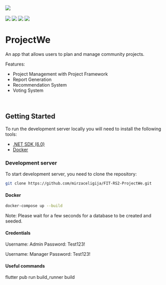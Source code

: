 <div>
  <img src="https://img.shields.io/badge/version-0.1.0-%236C63FF" />
</div>

<br/>

<div>
  <img src="https://img.shields.io/badge/Docker-%230db7ed.svg?style=flat&logo=docker&logoColor=white" />
  <img src="https://img.shields.io/badge/.NET Core 6.0-512BD4?style=flat&logo=dotnet&logoColor=white" />
  <img src="https://img.shields.io/badge/MS%20SQL%20Sever-00000F?style=flat&logo=microsoft%20sql%20server&logoColor=white" />
  <img src="https://img.shields.io/badge/-Swagger-%23Clojure?style=flat&logo=swagger&logoColor=white" />
</div>


# ProjectWe

An app that allows users to plan and manage community projects.

Features:
- Project Management with Project Framework
- Report Generation
- Recommendation System
- Voting System

<br/>

## Getting Started

To run the development server locally you will need to install the following tools:
- [.NET SDK (6.0)](https://dotnet.microsoft.com/en-us/download/dotnet/6.0)
- [Docker](https://www.docker.com/)


### Development server

To start development server, you need to clone the repository:

```bash
git clone https://github.com/mirzaceligija/FIT-RS2-ProjectWe.git
```

#### Docker

```bash
docker-compose up --build
```

Note: Please wait for a few seconds for a database to be created and seeded.

#### Credentials
Username: Admin
Password: Test123!

Username: Manager
Password: Test123!

#### Useful commands
flutter pub run build_runner build